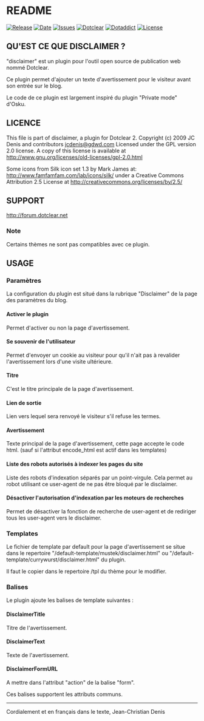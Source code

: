 # README

[![Release](https://img.shields.io/github/v/release/JcDenis/disclaimer)](https://github.com/JcDenis/disclaimer/releases)
[![Date](https://img.shields.io/github/release-date/JcDenis/disclaimer)](https://github.com/JcDenis/disclaimer/releases)
[![Issues](https://img.shields.io/github/issues/JcDenis/disclaimer)](https://github.com/JcDenis/disclaimer/issues)
[![Dotclear](https://img.shields.io/badge/dotclear-v2.24-blue.svg)](https://fr.dotclear.org/download)
[![Dotaddict](https://img.shields.io/badge/dotaddict-official-green.svg)](https://plugins.dotaddict.org/dc2/details/disclaimer)
[![License](https://img.shields.io/github/license/JcDenis/disclaimer)](https://github.com/JcDenis/disclaimer/blob/master/LICENSE)

## QU'EST CE QUE DISCLAIMER ?

"disclaimer" est un plugin pour l'outil open source de 
publication web nommé Dotclear.

Ce plugin permet d'ajouter un texte d'avertissement 
pour le visiteur avant son entrée sur le blog.

Le code de ce plugin est largement inspiré du plugin
"Private mode" d'Osku.

## LICENCE

This file is part of disclaimer, a plugin for Dotclear 2.
Copyright (c) 2009 JC Denis and contributors
jcdenis@gdwd.com
Licensed under the GPL version 2.0 license.
A copy of this license is available at
http://www.gnu.org/licenses/old-licenses/gpl-2.0.html

Some icons from Silk icon set 1.3 by Mark James at:
http://www.famfamfam.com/lab/icons/silk/
under a Creative Commons Attribution 2.5 License at
http://creativecommons.org/licenses/by/2.5/

## SUPPORT

http://forum.dotclear.net

### Note

Certains thèmes ne sont pas compatibles avec ce plugin.

## USAGE

### Paramètres

La configuration du plugin est situé dans
la rubrique "Disclaimer" de la page des paramètres du blog.

#### Activer le plugin

Permet d'activer ou non la page d'avertissement.

#### Se souvenir de l'utilisateur

Permet d'envoyer un cookie au visiteur pour qu'il n'ait pas
à revalider l'avertissement lors d'une visite ultérieure.

#### Titre

C'est le titre principale de la page d'avertissement.

#### Lien de sortie

Lien vers lequel sera renvoyé le visiteur s'il refuse les termes.

#### Avertissement

Texte principal de la page d'avertissement, cette page accepte le code html.
(sauf si l'attribut encode_html est actif dans les templates)

#### Liste des robots autorisés à indexer les pages du site

Liste des robots d'indexation séparés par un point-virgule.
Cela permet au robot utilisant ce user-agent de ne pas être bloqué par
le disclaimer.

#### Désactiver l'autorisation d'indexation par les moteurs de recherches

Permet de désactiver la fonction de recherche de user-agent et de rediriger
tous les user-agent vers le disclaimer.

### Templates

Le fichier de template par default pour la page d'avertissement 
se situe dans le repertoire "/default-template/mustek/disclaimer.html" ou
"/default-template/currywurst/disclaimer.html" du plugin.

Il faut le copier dans le repertoire /tpl du thème pour le modifier.


### Balises

Le plugin ajoute les balises de template suivantes :

#### DisclaimerTitle

Titre de l'avertissement.

#### DisclaimerText

Texte de l'avertissement.

#### DisclaimerFormURL

A mettre dans l'attribut "action" de la balise "form".

Ces balises supportent les attributs communs.


---
Cordialement et en français dans le texte,
Jean-Christian Denis